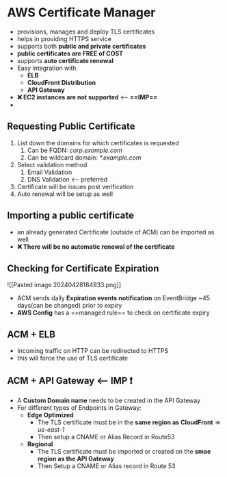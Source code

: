 
# AWS Certificate Manager

- provisions, manages and deploy TLS certificates
- helps in providing HTTPS service
- supports both **public and private certificates**
- **public certificates are FREE of COST**
- supports **auto certificate renewal**
- Easy integration with
	- **ELB**
	- **CloudFront Distribution**
	- **API Gateway**
- **❌ EC2 instances are not supported** <-- **==IMP==**
- 


## Requesting Public Certificate

1. List down the domains for which certificates is requested
	1. Can be FQDN: *corp.example.com*
	2. Can be wildcard domain: *\*.example.com*
2. Select validation method
	1. Email Validation
	2. DNS Validation <-- preferred
3. Certificate will be issues post verification 
4. Auto renewal will be setup as well


## Importing a public certificate

- an already generated Certificate (outside of ACM) can be imported as well
- **❌ There will be no automatic renewal of the certificate**


## Checking for Certificate Expiration
![[Pasted image 20240428184933.png]]
- ACM sends daily **Expiration events notification** on EventBridge ~45 days(can be changed) prior to expiry
- **AWS Config** has a ==managed rule== to check on certificate expiry


## ACM + ELB

- Incoming traffic on HTTP can be redirected to HTTPS
- this will force the use of TLS certificate

## ACM + API Gateway <-- IMP ❗️

- A **Custom Domain name** needs to be created in the API Gateway
- For different types of Endpoints in Gateway:
	- **Edge Optimized**
		- The TLS certificate must be in the **same region as CloudFront** => *us-east-1*
		- Then setup a CNAME or Alias Record in Route53
	- **Regional**
		- The TLS certificate must be imported or created on the **smae region as the API Gateway**
		- Then Setup a CNAME or Alias record in Route 53